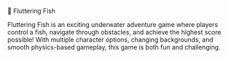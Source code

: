 🐠 Fluttering Fish

Fluttering Fish is an exciting underwater adventure game where players control a fish, navigate through obstacles, and achieve the highest score possible! With multiple character options, changing backgrounds, and smooth physics-based gameplay, this game is both fun and challenging.
